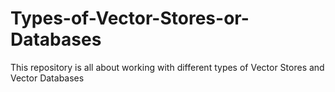 # Types-of-Vector-Stores-or-Databases
This repository is all about working with different types of Vector Stores and Vector Databases
